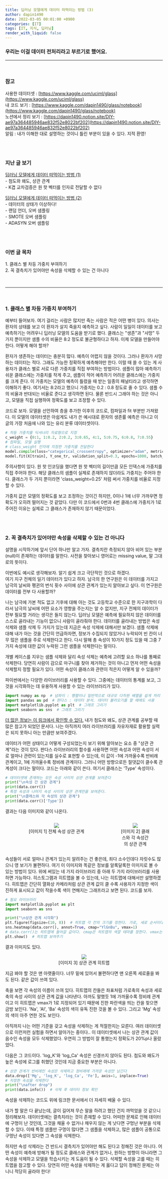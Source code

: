 ```yaml
---
title: 딥러닝 모델에게 데이터 떠먹이는 방법 (3)
author: dapin1490
date: 2022-03-05 00:01:00 +0900
categories: [IT]
tags: [IT, 지식, 딥러닝]
render_with_liquid: false
---
```


### 우리는 이걸 데이터 전처리라고 부르기로 했어요.

-----
  
<br>
  
### 참고
사용한 데이터셋 : [https://www.kaggle.com/uciml/glass](https://www.kaggle.com/uciml/glass)   
내 코드 보기 : [https://www.kaggle.com/dapin1490/glass/notebook](https://www.kaggle.com/dapin1490/glass/notebook)   
노션에서 정리 보기 : [https://dapin1490.notion.site/DIY-ae97a364485946ae832f52e8022bf202](https://dapin1490.notion.site/DIY-ae97a364485946ae832f52e8022bf202)   
알림 : 내가 이해한 대로 설명하는 것이니 틀린 부분이 있을 수 있다. 지적 환영!   
  
<br><br>
  
### 지난 글 보기   
[딥러닝 모델에게 데이터 떠먹이는 방법 (1)](https://dapin1490.github.io/satinbower/posts/it-deeplearning-data-1/)   
\- 첨도와 왜도, 상관 관계   
\- K겹 교차검증은 원 핫 벡터를 인자로 전달할 수 없다   
   
[딥러닝 모델에게 데이터 떠먹이는 방법 (2)](https://dapin1490.github.io/satinbower/posts/it-deeplearning-data-2/)  
\- 데이터의 상태가 이상하다!   
\- 랜덤 언더, 오버 샘플링   
\- SMOTE 오버 샘플링   
\- ADASYN 오버 샘플링   
  
<br><br>
  
### 이번 글 목차   
<p>1. 클래스 별 차등 가중치 부여하기<br>
2. 꼭 결측치가 있어야만 속성을 삭제할 수 있는 건 아니다</p>  
  
<br>
  
-----
  
<br>
  
### 1. 클래스 별 차등 가중치 부여하기
예부터 들어보자. 여기 걸리는 사람은 많지만 죽는 사람은 적은 어떤 병이 있다. 의사는 환자의 상태를 보고 이 환자가 살지 죽을지 예측하고 싶다. 사람이 일일이 데이터를 보고 예측하기는 어려우니 딥러닝 모델의 도움을 받기로 했다. 클래스는 "생존"과 "사망" 두 가지 뿐이지만 샘플 수의 비율은 8:2 정도로 불균형하다고 하자. 이제 모델을 만들어야 한다. 어떻게 해야 할까?   
    
환자가 생존하는 데이터는 충분히 많다. 예측이 어렵지 않을 것이다. 그러나 환자가 사망하는 데이터는 적다. 그래도 가능한 정확하게 예측해야만 한다. 이럴 때 쓸 수 있는 게 사용자가 클래스 별로 서로 다른 가중치를 직접 부여하는 방법이다. 샘플이 많아 예측하기 쉬운 클래스에는 가중치를 작게 주고, 샘플이 적어 예측하기 어려운 클래스에는 가중치를 크게 준다. 이 가중치는 모델의 예측이 틀렸을 때 받는 일종의 패널티라고 생각하면 이해하기 좋다. 여기서는 8:2라고 했으니 가중치는 0.2 : 0.8 정도로 줄 수 있다. 샘플 수의 비율과 반대되는 비율로 준다고 생각하면 된다. 물론 반드시 그래야 하는 것은 아니고, 모델을 직접 실행하여 정확도를 보고 조정할 수 있다.  
  
코드로 보자. 모델을 선언하여 층을 추가한 이후의 코드로, 컴파일과 fit 부분만 가져왔다. 이 모델의 데이터셋은 아쉽게도 내가 쓴 예시대로 환자의 생존률 예측은 아니고 이 글의 가장 처음에 나와 있는 유리 분류 데이터셋이다.  
  
```py
# 차등 가중치를 딕셔너리 자료형으로 지정
c_weight = {0:1, 1:0.2, 2:0.2, 3:0.65, 4:1, 5:0.75, 6:0.8, 7:0.55}
# 컴파일, 모델 실행
# class_weight 인자에 지정한 가중치를 전달한다
model.compile(loss="categorical_crossentropy", optimizer="adam", metrics=['accuracy'])
model.fit(X[train], Y_one_tr, validation_split=0.3, epochs=1000, batch_size=60, verbose=1, class_weight=c_weight)
```  
  
주의사항이 있다. 원 핫 인코딩을 했다면 원 핫 벡터의 길이만큼 모든 인덱스에 가중치를 직접 주어야 한다. 해당 클래스의 샘플이 실제로 존재하지 않더라도 가중치는 주어야 한다. 클래스가 두 가지 뿐이라면 'class_weight=0.25' 처럼 써서 가중치를 비율로 지정할 수 있다.  
  
가중치 값은 모델의 정확도를 보고 조정하는 것이긴 하지만, 0이나 1에 너무 가까우면 정확도가 오히려 떨어지는 것 같았다. 다만 이 코드에서 0번과 4번 클래스에 가중치가 1로 주어진 이유는 실제로 그 클래스가 존재하지 않기 때문이었다.  
  
<br><br>
  
### 2. 꼭 결측치가 있어야만 속성을 삭제할 수 있는 건 아니다
설명을 시작하기에 앞서 단어 하나만 알고 가자. 결측치란 측정되지 않아 비어 있는 부분(null)이 존재하는 데이터를 말한다. 사전을 찾아보니 영어로는 missing value, 말 그대로의 뜻이다.  
  
이번에도 예시로 생각해보자. 알기 쉽게 크고 극단적인 것으로 하겠다.  
여기 지구 전체의 일기 데이터가 있다고 하자. 남극의 한 연구원은 이 데이터를 가지고 남극의 날씨와 펭귄의 번식 횟수 사이에 상관 관계가 있는지 알아보고 싶다. 이 연구원은 데이터를 전부 다 사용할까?  
  
나는 남극에 가본 적도 없고 기후에 대해 아는 것도 고등학교 수준으로 한 지구과학이 다라서 남극의 날씨에 어떤 요소가 영향을 주는지는 알 수 없지만, 지구 전체의 데이터가 전부 필요할 거라는 생각은 들지 않는다. 딥러닝 모델은 예측에 필요하지 않은 데이터를 스스로 골라내는 기능이 없으니 사람이 골라줘야 한다. 데이터를 골라내는 방법은 속성 삭제와 샘플 삭제 두 가지가 있는데 지금은 속성 삭제에 대해서만 보겠다. 샘플 삭제에 대해 내가 아는 것을 간단히 언급하자면, 정보가 수집되지 않았거나 누락되어 빈 칸이 너무 많은 샘플을 주로 삭제한다고 한다. 다시 말해 총 속성이 10가지 정도 있을 때 그중 7가지 속성에 대한 값이 누락된 그런 샘플을 삭제한다는 말이다.  
  
개별 케이스를 지우는 샘플 삭제와 달리 속성 삭제는 예측에 고려할 요소 하나를 통째로 삭제한다. 당연히 사람이 감으로 마구니를 찾아 제거하는 것이 아니고 먼저 어떤 속성을 삭제할지 정할 필요가 있다. 어떤 속성이 클래스와 관련이 적은지 어떻게 알 수 있을까?  
  
파이썬에서는 다양한 라이브러리를 사용할 수 있다. 그중에는 데이터의 통계를 보고, 그것을 시각화하는 데 유용하게 사용할 수 있는 라이브러리가 있다.  
  
```py
import numpy as np  # 넘파이 : 행렬이나 일반적으로 대규모 다차원 배열을 쉽게 처리 할 수 있도록 지원하는 파이썬의 라이브러리, 출처 위키백과
import pandas as pd  # 판다스 : 데이터 분석. 데이터 불러오기를 할 때에도 사용
import matplotlib.pyplot as plt  # 그래프 그리기
import seaborn as sns  # 그래프 그리기
```  
  
[더 많은 정보는 이 링크에서 확인할 수 있다.](https://wikidocs.net/book/4639) 내가 첨도와 왜도, 상관 관계를 공부할 때 많은 참고가 되었던 문서다. 나는 아직까지 여러 라이브러리를 자유자재로 활용할 실력은 되지 못하니 아는 만큼만 보여주겠다.  
  
데이터가 어떤 상태이고 어떻게 구성되었는지 보기 위해 알아보는 요소 중 "상관 관계"라는 것이 있다. 판다스 라이브러리의 함수를 사용하면 어떤 속성과 어떤 속성이 서로 얼마나 관련이 있는지를 실수로 표현할 수 있는데, 이 값이 -1에 가까울수록 반비례 관계이고, 1에 가까울수록 정비례 관계이다. 그러니 어떤 방향으로든 절댓값이 클수록 관계성이 크다는 말이다. 코드는 아래와 같이 쓴다. 여기서 클래스는 'Type' 속성이다.  
  
```py
# 데이터셋에 존재하는 모든 속성 사이의 상관 관계를 보여준다
print("\n속성 간 상관 관계")
print(data.corr())
# 특정 속성과 나머지 속성 사이의 상관 관계만을 보여준다.
print("\n클래스와 각 속성의 상관 관계")
print(data.corr()['Type'])
```  
  
결과는 다음 이미지와 같이 나온다.  
  
<div style="text-align:center">
    <div style="width:65%; float:left">
        <figure>
        <img src="https://raw.githubusercontent.com/dapin1490/satinbower/main/assets/img/categoty-it/220305-2-1-corr-all.png">
            <figcaption style="text-align:center">[이미지 1] 전체 속성 상관 관계</figcaption>
        </figure>
    </div>
    <div style="width:35%; float:left">
        <figure>
        <img src="https://raw.githubusercontent.com/dapin1490/satinbower/main/assets/img/categoty-it/220305-2-2-corr-class.png">
            <figcaption style="text-align:center">[이미지 2] 클래스와 각 속성간의 상관 관계</figcaption>
        </figure>
    </div>
</div>

<div style="clear:both"></div>
  
속성들이 서로 얼마나 관계가 있는지 알려주는 건 좋은데, 죄다 소수인데다 자릿수도 많으니 영 보기가 불편하다. 여기 이 이미지와 똑같은 정보를 알록달록한 이미지로 볼 수 있는 방법이 있다. 위에 써있는 네 가지 라이브러리 중 아래 두 가지 라이브러리를 사용하면 가능하다. 히스토그램과 히트맵을 볼 수 있는데, 나는 히트맵에 대해서만 설명하겠다. 히트맵은 간단히 열화상 카메라처럼 상관 관계 값이 클 수록 사용자가 지정한 색이 진하게 표시되고 값이 작을수록 색이 연해지는 그래프라고 보면 된다. 코드를 보자.  
  
```py
# 필요 라이브러리
import matplotlib.pyplot as plt
import seaborn as sns

print("\n상관 관계 시각화")
plt.figure(figsize=(10, 8))  # 히트맵 각 칸의 크기를 정한다. 가로, 세로 순서이다.
sns.heatmap(data.corr(), annot=True, cmap="YlGnBu", vmax=1)
# data.corr()는 히트맵에 들어갈 값이다. cmap은 히트맵의 색깔 테마를 정한다. vmax는 색이 얼마에 가까워질수록 진해질지 그 최댓값을 정한다.
plt.show()  # 히트맵 보여주기
```  
  
결과 이미지도 있다.  
  
<figure style="text-align:center">
<img src="https://raw.githubusercontent.com/dapin1490/satinbower/main/assets/img/categoty-it/220305-2-3-heatmap.png">
    <figcaption>[이미지 3] 상관 관계 히트맵</figcaption>
</figure>
  
지금 봐야 할 것은 맨 아랫줄이다. 너무 밑에 있어서 불편하다면 맨 오른쪽 세로줄을 봐도 된다. 같은 값이 쓰여 있다.  
  
축을 보면 각 속성의 이름이 쓰여 있다. 히트맵의 칸들은 좌표처럼 가로축의 속성과 세로축의 속성 사이의 상관 관계 값을 나타낸다. 아까도 말했듯 1에 가까울수록 정비례 관계이고 이 히트맵은 vmax가 1로 지정되어 있기 때문에 진한 파란색을 띄는 칸을 찾으면 금방 보인다. 'Na', 'Al', 'Ba' 속성의 색이 유독 진한 것을 볼 수 있다. 그리고 'Mg' 속성의 색이 아주 연한 것도 보인다.  
  
아직까지 나는 어떤 기준을 갖고 속성을 삭제하는 게 적절한지는 모른다. 여러 데이터셋으로 이런저런 실험을 하면서 알아가는 중이다.. 이 데이터셋에서 나는 상관 관계 값이 음수인 속성을 모두 삭제했었다. 우연히 그 방법이 잘 통했는지 정확도가 20%p나 올랐었다.  
  
다음은 그 코드이다. 'log_K'와 'log_Ca' 속성은 신경쓰지 않아도 된다. 첨도와 왜도가 높은 속성에 로그를 취했던 것인데 지금 중요한 부분은 아니다.  
  
```py
# 상관 관계가 반비례인 속성은 삭제하고 정비례에 가까운 속성만 남긴다
data.drop(['Mg', 'log_K', 'log_Ca', 'Fe'], axis=1, inplace=True)
# 지정한 속성을 삭제한다
print("\nafter drop")
print(data.info())  # 삭제 후 데이터 정보 확인
```  
   
속성을 삭제하는 코드도 위에 링크한 문서에서 더 자세히 배울 수 있다.  
  
내가 할 말은 다 끝났는데, 글이 길어져 무슨 말을 하려고 했던 건지 까먹었을 것 같으니 정리해보자. 데이터셋에는 결측치라는 것이 존재할 수 있다. 어떠한 문제로 인해 데이터에 구멍이 난 것인데, 그것을 채울 수 없거나 채우지 않는 게 낫다면 구멍난 부분을 삭제할 수 있다. 이때 특정 샘플만 구멍이 많다면 그 샘플을 삭제하고, 많은 샘플이 공통으로 구멍난 속성이 있다면 그 속성을 삭제한다.  
  
하지만 속성 삭제라는 건 반드시 결측치가 있어야만 해도 된다고 정해진 것은 아니다. 어떤 속성이 예측에 방해가 될 정도로 클래스와 관계가 없거나, 원하는 방향이 아니라면 그 속성을 삭제하고 모델을 학습시키는 게 도움이 될 수 있다. 삭제할 속성을 고를 때는 히트맵을 참고할 수 있다. 당연히 어떤 속성을 삭제하는 게 옳다고 답이 정해진 문제는 아니니 적당히 골라야 한다!   
